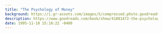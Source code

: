 ```yaml
---
title: "The Psychology of Money"
background: https://i.gr-assets.com/images/S/compressed.photo.goodreads.com/books/1581527774l/41881472._SY75_.jpg
description: https://www.goodreads.com/book/show/41881472-the-psychology-of-money
date: 1995-11-10 15:18:22 -0400
---
```

